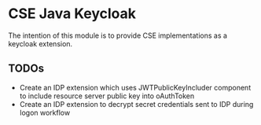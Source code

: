 # CSE Java Keycloak

The intention of this module is to provide CSE implementations as a keycloak extension.

## TODOs
* Create an IDP extension which uses JWTPublicKeyIncluder component to include resource server public key into oAuthToken
* Create an IDP extension to decrypt secret credentials sent to IDP during logon workflow
